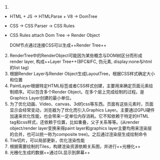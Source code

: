 1. 
- HTML + JS -> HTMLParse + V8 -> DomTree 
- CSS -> CSS Parser -> CSS Rules
- CSS Rules attach Dom Tree -> Render Object

    DOM节点通过连接CSS可以生成++Render Tree++

2.  RenderTree中的RenderObject可能因为某些概念与DOM树区分而形成render layer, 构成++Layer Tree++(BFC&IFC, 伪元素, display:none与html的list tag)
3.  根据Render Layer与Render Object生成LayoutTree，根据CSS样式确定大小和位置
4.  PaintLayer根据特定HTML标签或者CSS样式创建，主要用来确定页面元素绘制顺序。可以包含多个Render Object。在多个层上完成绘制的过程。是Graphics Layer创建的最小单位。
5.  为了优化动画、Video、canvas、3d的css等东西。页面有这些元素时，页面显示会经常变动，浏览器为了优化而引入Graphics Layer。主要通过GPU硬件加速来优化性能，也会带来一定单位内存消耗。它不知依赖于特定的HTML tag和css样式，还依赖于位置，比如重叠，父子关系等等。(从render object/render layer变换来得paint layer和graphics layer主要均用来渲染层的合并，也可以统一称为composite tree)。之后通过渲染层生成绘制命令
6.  Tile切片，可以局部更新，优化渲染性能
7.  根据需要绘制的Tiles，构建渲染资源依赖关系图，并进行++光栅化++
8.  光栅化生成的数据++通过GL显示到屏幕++